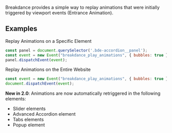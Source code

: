Breakdance provides a simple way to replay animations that were initially triggered by viewport events (Entrance Animation).

## Examples

Replay Animations on a Specific Element

```js
const panel = document.querySelector('.bde-accordion__panel');
const event = new Event("breakdance_play_animations", { bubbles: true });
panel.dispatchEvent(event);
```

Replay Animations on the Entire Website

```js
const event = new Event("breakdance_play_animations", { bubbles: true });
document.dispatchEvent(event);
```

**New in 2.0**: Animations are now automatically retriggered in the following elements:
- Slider elements
- Advanced Accordion element
- Tabs elements
- Popup element
